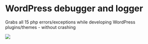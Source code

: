 # WordPress debugger and logger

Grabs all 15 php errors/exceptions while developing WordPress plugins/themes -  without crashing

![](demo.gif)